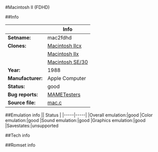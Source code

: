 #Macintosh II (FDHD)

##Info

||Info|
|-----|-----|
|**Setname:**|mac2fdhd
|**Clones:**|[Macintosh IIcx](maciicx.md)
||[Macintosh IIx](maciix.md)
||[Macintosh SE/30](macse30.md)
|**Year:**|1988
|**Manufacturer:**|Apple Computer
|**Status:**|good
|**Bug reports:**|[MAMETesters](http://mametesters.org/view_all_set.php?type=1&temporary=y&search=mac.c)
|**Source file:**|[mac.c](https://github.com/mamedev/mame/blob/master/src/mess/drivers/mac.c)

##Emulation info
|| Status |
|-----|-----|
|Overall emulation:|good
|Color emulation:|good
|Sound emulation:|good
|Graphics emulation:|good
|Savestates:|unsupported

##Tech info

##Romset info

<!--- START OF EDITED COMMENT DO NOT TOUCH TEXT ABOVE-->
